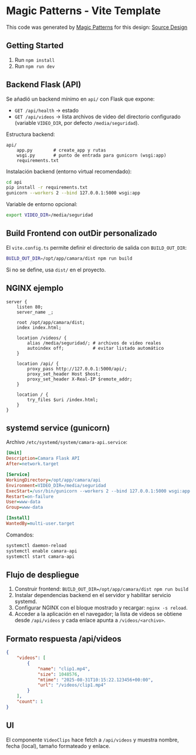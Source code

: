 # Magic Patterns - Vite Template

This code was generated by [Magic Patterns](https://magicpatterns.com) for this design: [Source Design](https://www.magicpatterns.com/c/45gkw7q4jdevzbl1ygpcxv)

## Getting Started

1. Run `npm install`
2. Run `npm run dev`

## Backend Flask (API)

Se añadió un backend mínimo en `api/` con Flask que expone:

- `GET /api/health` -> estado
- `GET /api/videos` -> lista archivos de video del directorio configurado (variable `VIDEO_DIR`, por defecto `/media/seguridad`).

Estructura backend:

```text
api/
	app.py        # create_app y rutas
	wsgi.py       # punto de entrada para gunicorn (wsgi:app)
	requirements.txt
```

Instalación backend (entorno virtual recomendado):

```bash
cd api
pip install -r requirements.txt
gunicorn --workers 2 --bind 127.0.0.1:5000 wsgi:app
```

Variable de entorno opcional:

```bash
export VIDEO_DIR=/media/seguridad
```

## Build Frontend con outDir personalizado

El `vite.config.ts` permite definir el directorio de salida con `BUILD_OUT_DIR`:

```bash
BUILD_OUT_DIR=/opt/app/camara/dist npm run build
```
Si no se define, usa `dist/` en el proyecto.

## NGINX ejemplo

```nginx
server {
	listen 80;
	server_name _;

	root /opt/app/camara/dist;
	index index.html;

	location /videos/ {
		alias /media/seguridad/; # archivos de video reales
		autoindex off;           # evitar listado automático
	}

	location /api/ {
		proxy_pass http://127.0.0.1:5000/api/;
		proxy_set_header Host $host;
		proxy_set_header X-Real-IP $remote_addr;
	}

	location / {
		try_files $uri /index.html;
	}
}
```

## systemd service (gunicorn)

Archivo `/etc/systemd/system/camara-api.service`:

```ini
[Unit]
Description=Camara Flask API
After=network.target

[Service]
WorkingDirectory=/opt/app/camara/api
Environment=VIDEO_DIR=/media/seguridad
ExecStart=/usr/bin/gunicorn --workers 2 --bind 127.0.0.1:5000 wsgi:app
Restart=on-failure
User=www-data
Group=www-data

[Install]
WantedBy=multi-user.target
```

Comandos:

```bash
systemctl daemon-reload
systemctl enable camara-api
systemctl start camara-api
```

## Flujo de despliegue

1. Construir frontend: `BUILD_OUT_DIR=/opt/app/camara/dist npm run build`
2. Instalar dependencias backend en el servidor y habilitar servicio systemd.
3. Configurar NGINX con el bloque mostrado y recargar: `nginx -s reload`.
4. Acceder a la aplicación en el navegador; la lista de videos se obtiene desde `/api/videos` y cada enlace apunta a `/videos/<archivo>`.

## Formato respuesta /api/videos

```json
{
	"videos": [
		{
			"name": "clip1.mp4",
			"size": 1048576,
			"mtime": "2025-08-31T10:15:22.123456+00:00",
			"url": "/videos/clip1.mp4"
		}
	],
	"count": 1
}
```

## UI

El componente `VideoClips` hace fetch a `/api/videos` y muestra nombre, fecha (local), tamaño formateado y enlace.

